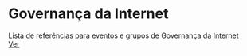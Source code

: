 # Governança da Internet
Lista de referências para eventos e grupos de Governança da Internet
<br> 
[Ver](../master/referencias.md) 
